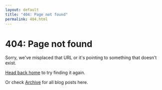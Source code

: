 ```yaml
---
layout: default
title: "404: Page not found"
permalink: 404.html
---
```


# 404: Page not found

Sorry, we've misplaced that URL or it's pointing to something that doesn't exist. 

[Head back home](/) to try finding it again. 

Or check [Archive](/archive) for all blog posts here.
